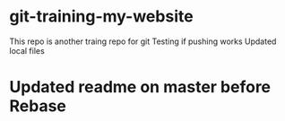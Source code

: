# git-training-my-website
This repo is another traing repo for git
Testing if pushing works
Updated local files
# Updated readme on master before Rebase
